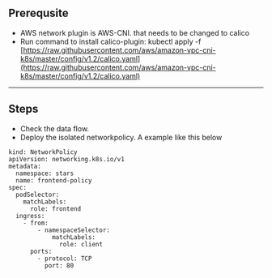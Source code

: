 ## Prerequsite

* AWS network plugin is AWS-CNI. that needs to be changed to calico
* Run command to install calico-plugin:  kubectl apply -f [https://raw.githubusercontent.com/aws/amazon-vpc-cni-k8s/master/config/v1.2/calico.yaml](https://raw.githubusercontent.com/aws/amazon-vpc-cni-k8s/master/config/v1.2/calico.yaml)  

---

## Steps

* Check the data flow.
* Deploy the isolated networkpolicy. A example like this below

```
kind: NetworkPolicy
apiVersion: networking.k8s.io/v1
metadata:
  namespace: stars
  name: frontend-policy
spec:
  podSelector:
    matchLabels:
      role: frontend 
  ingress:
    - from:
        - namespaceSelector:
            matchLabels:
              role: client
      ports:
        - protocol: TCP
          port: 80
```



